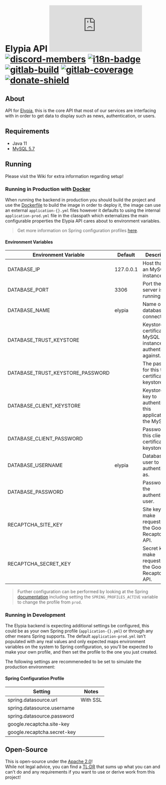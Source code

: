 # Elypia API [![matrix-members]][matrix] [![discord-members]][discord] [![i18n-badge]][i18n] [![gitlab-build]][gitlab] [![gitlab-coverage]][gitlab] [![donate-shield]][elypia-donate]
## About
API for [Elypia], this is the core API that most of our services are interfacing with in order
to get data to display such as news, authentication, or users. 

## Requirements
* Java 11
* [MySQL 5.7]

## Running
Please visit the Wiki for extra information regarding setup!

### Running in Production with [Docker]
When running the backend in production you should build the project and use the [Dockerfile]
to build the image in order to deploy it, the image can use an external `application-{}.yml` files
however it defaults to using the internal `application-prod.yml` file in the classpath which
externalizes the main configurable properties the Elypia API cares about to environment variables.  
> Get more information on Spring configuration profiles [here].

#### Environment Variables
| Environment Variable             | Default   | Description                                                           |
|----------------------------------|-----------|-----------------------------------------------------------------------|
| DATABASE_IP                      | 127.0.0.1 | Host that runs an MySQL instance.                                     |
| DATABASE_PORT                    | 3306      | Port the server is running on.                                        |
| DATABASE_NAME                    | elypia    | Name of the database to connect to.                                   |
| DATABASE_TRUST_KEYSTORE          |           | Keystore with certificate for MySQL instance to authenticate against. |
| DATABASE_TRUST_KEYSTORE_PASSWORD |           | The password for this trust certificate keystore.                     |
| DATABASE_CLIENT_KEYSTORE         |           | Keystore with key to authenticate this application to the MySQL.      |
| DATABASE_CLIENT_PASSWORD         |           | Password for this client certificate keystore.                        |
| DATABASE_USERNAME                | elypia    | Database user to authenticate as.                                     |
| DATABASE_PASSWORD                |           | Password for the authenticating user.                                 |
| RECAPTCHA_SITE_KEY               |           | Site key to make requests to the Google Recaptcha API.                |
| RECAPTCHA_SECRET_KEY             |           | Secret key to make requests to the Google Recaptcha API.              |
> Further configuration can be performed by looking at the Spring [documentation]
> including setting the `SPRING_PROFILES_ACTIVE` variable to change the profile from `prod`.

### Running in Development
The Elypia backend is expecting additional settings be configured, this could be
as your own Spring profile (`application-{}.yml`) or through any other means Spring supports.
The default `application-prod.yml` isn't populated with any real values and only expected maps
environment variables on the system to Spring configuration, so you'll be expected to make your own 
profile, and then set the profile to the one you just created.  

The following settings are recommeneded to be set to simulate the production environment:

#### Spring Configuration Profile
| Setting                     | Notes    |
|-----------------------------|----------|
| spring.datasource.url       | With SSL |
| spring.datasource.username  |          |
| spring.datasource.password  |          |
| google.recaptcha.site-key   |          |
| google.recaptcha.secret-key |          |

## Open-Source
This is open-source under the [Apache 2.0]!  
While not legal advice, you can find a [TL;DR] that sums up what
you can and can't do and any requirements if you want to use or derive work from this project!  

[matrix]: https://matrix.to/#/+elypia:matrix.org "Matrix Invite"
[discord]: https://discord.gg/hprGMaM "Discord Invite"
[i18n]: https://i18n.elypia.org/engage/elypia-api/?utm "Weblate Translations"
[gitlab]: https://gitlab.com/Elypia/elypia-api/commits/master "Repository on GitLab"
[elypia-donate]: https://elypia.org/donate "Donate to Elypia"
[Elypia]: https://elypia.org/ "Elypia Homepage"
[MySQL 5.7]: https://www.mysql.com "MySQL Database Server"
[documentation]: https://docs.spring.io/spring-boot/docs/current/reference/html/boot-features-external-config.html "Spring Externalized Configuration"
[here]: https://docs.spring.io/spring-boot/docs/current/reference/html/boot-features-profiles.html "Spring Configuration Profiles"
[Docker]: https://www.docker.com "Docker"
[Dockerfile]: https://docs.docker.com/engine/reference/builder/ "Dockerfile Reference"
[Apache 2.0]: https://www.apache.org/licenses/LICENSE-2.0 "Apache 2.0 License"
[TL;DR]: https://tldrlegal.com/license/apache-license-2.0-(apache-2.0) "TL;DR of Apache 2.0"

[matrix-members]: https://img.shields.io/matrix/elypia-general:matrix.org?logo=matrix "Matrix Shield"
[discord-members]: https://discordapp.com/api/guilds/184657525990359041/widget.png "Discord Shield"
[i18n-badge]: https://i18n.elypia.org/widgets/elypia-api/-/svg-badge.svg "Weblate Translation Badge"
[gitlab-build]: https://gitlab.com/Elypia/elypia-api/badges/master/pipeline.svg "GitLab Build Shield"
[gitlab-coverage]: https://gitlab.com/Elypia/elypia-api/badges/master/coverage.svg "GitLab Coverage Shield"
[donate-shield]: https://img.shields.io/badge/Elypia-Donate-blueviolet "Donate Shield"
